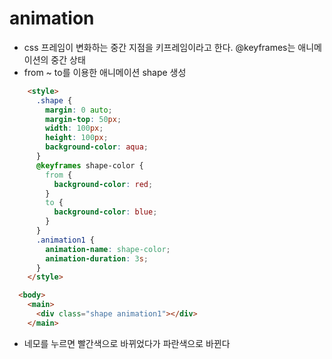 # animation
* css 프레임이 변화하는 중간 지점을 키프레임이라고 한다. @keyframes는 애니메이션의 중간 상태
* from ~ to를 이용한 애니메이션 shape 생성
```html
    <style>
      .shape {
        margin: 0 auto;
        margin-top: 50px;
        width: 100px;
        height: 100px;
        background-color: aqua;
      }
      @keyframes shape-color {
        from {
          background-color: red;
        }
        to {
          background-color: blue;
        }
      }
      .animation1 {
        animation-name: shape-color;
        animation-duration: 3s;
      }
    </style>

  <body>
    <main>
      <div class="shape animation1"></div>
    </main>
```
* 네모를 누르면 빨간색으로 바뀌었다가 파란색으로 바뀐다

